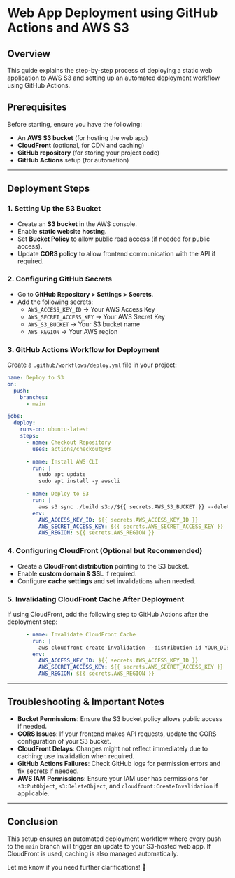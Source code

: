 # Web App Deployment using GitHub Actions and AWS S3

## Overview
This guide explains the step-by-step process of deploying a static web application to AWS S3 and setting up an automated deployment workflow using GitHub Actions.

## Prerequisites
Before starting, ensure you have the following:
- An **AWS S3 bucket** (for hosting the web app)
- **CloudFront** (optional, for CDN and caching)
- **GitHub repository** (for storing your project code)
- **GitHub Actions** setup (for automation)

---

## Deployment Steps

### 1. **Setting Up the S3 Bucket**
- Create an **S3 bucket** in the AWS console.
- Enable **static website hosting**.
- Set **Bucket Policy** to allow public read access (if needed for public access).
- Update **CORS policy** to allow frontend communication with the API if required.

### 2. **Configuring GitHub Secrets**
- Go to **GitHub Repository > Settings > Secrets**.
- Add the following secrets:
  - `AWS_ACCESS_KEY_ID` → Your AWS Access Key
  - `AWS_SECRET_ACCESS_KEY` → Your AWS Secret Key
  - `AWS_S3_BUCKET` → Your S3 bucket name
  - `AWS_REGION` → Your AWS region

### 3. **GitHub Actions Workflow for Deployment**
Create a `.github/workflows/deploy.yml` file in your project:

```yaml
name: Deploy to S3
on:
  push:
    branches:
      - main

jobs:
  deploy:
    runs-on: ubuntu-latest
    steps:
      - name: Checkout Repository
        uses: actions/checkout@v3

      - name: Install AWS CLI
        run: |
          sudo apt update
          sudo apt install -y awscli

      - name: Deploy to S3
        run: |
          aws s3 sync ./build s3://${{ secrets.AWS_S3_BUCKET }} --delete
        env:
          AWS_ACCESS_KEY_ID: ${{ secrets.AWS_ACCESS_KEY_ID }}
          AWS_SECRET_ACCESS_KEY: ${{ secrets.AWS_SECRET_ACCESS_KEY }}
          AWS_REGION: ${{ secrets.AWS_REGION }}
```

### 4. **Configuring CloudFront (Optional but Recommended)**
- Create a **CloudFront distribution** pointing to the S3 bucket.
- Enable **custom domain & SSL** if required.
- Configure **cache settings** and set invalidations when needed.

### 5. **Invalidating CloudFront Cache After Deployment**
If using CloudFront, add the following step to GitHub Actions after the deployment step:

```yaml
      - name: Invalidate CloudFront Cache
        run: |
          aws cloudfront create-invalidation --distribution-id YOUR_DISTRIBUTION_ID --paths "/*"
        env:
          AWS_ACCESS_KEY_ID: ${{ secrets.AWS_ACCESS_KEY_ID }}
          AWS_SECRET_ACCESS_KEY: ${{ secrets.AWS_SECRET_ACCESS_KEY }}
          AWS_REGION: ${{ secrets.AWS_REGION }}
```

---

## Troubleshooting & Important Notes
- **Bucket Permissions**: Ensure the S3 bucket policy allows public access if needed.
- **CORS Issues**: If your frontend makes API requests, update the CORS configuration of your S3 bucket.
- **CloudFront Delays**: Changes might not reflect immediately due to caching; use invalidation when required.
- **GitHub Actions Failures**: Check GitHub logs for permission errors and fix secrets if needed.
- **AWS IAM Permissions**: Ensure your IAM user has permissions for `s3:PutObject`, `s3:DeleteObject`, and `cloudfront:CreateInvalidation` if applicable.

---

## Conclusion
This setup ensures an automated deployment workflow where every push to the `main` branch will trigger an update to your S3-hosted web app. If CloudFront is used, caching is also managed automatically.

Let me know if you need further clarifications! 🚀
